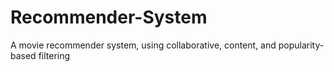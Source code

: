 # Recommender-System
A movie recommender system, using collaborative, content, and popularity-based filtering
